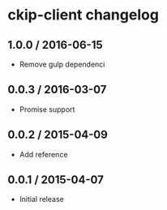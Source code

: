 # ckip-client changelog

## 1.0.0 / 2016-06-15

- Remove gulp dependenci

## 0.0.3 / 2016-03-07

- Promise support 

## 0.0.2 / 2015-04-09

- Add reference

## 0.0.1 / 2015-04-07

- Initial release

